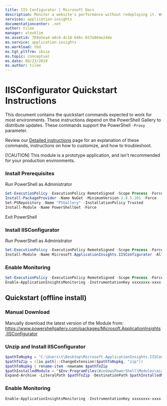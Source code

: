 ```yaml
---
title: IIS Configurator | Microsoft Docs
description: Monitor a website's performance without redeploying it. Works with ASP.NET web apps hosted on-premises, in VMs or on Azure.
services: application-insights
documentationcenter: .net
author: tilee
manager: alexklim
ms.assetid: 769a5ea4-a8c6-4c18-b46c-657e864e24de
ms.service: application-insights
ms.workload: tbd
ms.tgt_pltfrm: ibiza
ms.topic: conceptual
ms.date: 04/23/2019
ms.author: tilee
---
```

# IISConfigurator Quickstart Instructions

This document contains the quickstart commands expected to work for most environments. 
These instructions depend on the PowerShell Gallery to distribute updates. 
These commands support the PowerShell `-Proxy` parameter.

Review our [Detailed instructions](iis-configurator-detailed-instructions.md) page for an explanation of these commands, 
instructions on how to customize, and how to troubleshoot.


[!CAUTION] This module is a prototype application, and isn't recommended for your production environments.


### Install Prerequisites
Run PowerShell as Administrator
```powershell
Set-ExecutionPolicy -ExecutionPolicy RemoteSigned -Scope Process -Force
Install-PackageProvider -Name NuGet -MinimumVersion 2.8.5.201 -Force
Set-PSRepository -Name "PSGallery" -InstallationPolicy Trusted
Install-Module -Name PowerShellGet -Force
```	
Exit PowerShell

### Install IISConfigurator
Run PowerShell as Administrator
```powershell	
Set-ExecutionPolicy -ExecutionPolicy RemoteSigned -Scope Process -Force
Install-Module -Name Microsoft.ApplicationInsights.IISConfigurator -AllowPrerelease -AcceptLicense
```	

### Enable Monitoring
```powershell
Set-ExecutionPolicy -ExecutionPolicy RemoteSigned -Scope Process -Force
Enable-ApplicationInsightsMonitoring -InstrumentationKey xxxxxxxx-xxxx-xxxx-xxxx-xxxxxxxxxxxx
```
	
		
##  Quickstart (offline install)
### Manual Download
Manually download the latest version of the Module from: https://www.powershellgallery.com/packages/Microsoft.ApplicationInsights.IISConfigurator 

### Unzip and Install IISConfigurator
```powershell
$pathToNupkg = "C:\Users\t\Desktop\Microsoft.ApplicationInsights.IISConfigurator.0.2.0-alpha.nupkg"
$pathToZip = ([io.path]::ChangeExtension($pathToNupkg, "zip"))
$pathToNupkg | rename-item -newname $pathToZip
$pathInstalledModule = "$Env:ProgramFiles\WindowsPowerShell\Modules\microsoft.applicationinsights.iisconfigurator"
Expand-Archive -LiteralPath $pathToZip -DestinationPath $pathInstalledModule
```
### Enable Monitoring
```powershell
Enable-ApplicationInsightsMonitoring -InstrumentationKey xxxxxxxx-xxxx-xxxx-xxxx-xxxxxxxxxxxx
```
